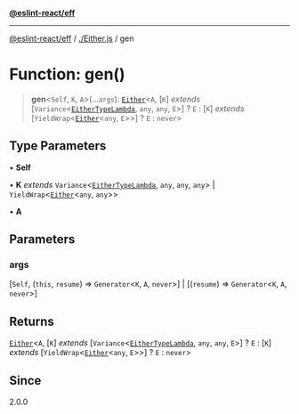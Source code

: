 [**@eslint-react/eff**](../../README.md)

***

[@eslint-react/eff](../../README.md) / [./Either.js](../README.md) / gen

# Function: gen()

> **gen**\<`Self`, `K`, `A`\>(...`args`): [`Either`](../type-aliases/Either.md)\<`A`, \[`K`\] *extends* \[`Variance`\<[`EitherTypeLambda`](../interfaces/EitherTypeLambda.md), `any`, `any`, `E`\>\] ? `E` : \[`K`\] *extends* \[`YieldWrap`\<[`Either`](../type-aliases/Either.md)\<`any`, `E`\>\>\] ? `E` : `never`\>

## Type Parameters

• **Self**

• **K** *extends* `Variance`\<[`EitherTypeLambda`](../interfaces/EitherTypeLambda.md), `any`, `any`, `any`\> \| `YieldWrap`\<[`Either`](../type-aliases/Either.md)\<`any`, `any`\>\>

• **A**

## Parameters

### args

\[`Self`, (`this`, `resume`) => `Generator`\<`K`, `A`, `never`\>\] | \[(`resume`) => `Generator`\<`K`, `A`, `never`\>\]

## Returns

[`Either`](../type-aliases/Either.md)\<`A`, \[`K`\] *extends* \[`Variance`\<[`EitherTypeLambda`](../interfaces/EitherTypeLambda.md), `any`, `any`, `E`\>\] ? `E` : \[`K`\] *extends* \[`YieldWrap`\<[`Either`](../type-aliases/Either.md)\<`any`, `E`\>\>\] ? `E` : `never`\>

## Since

2.0.0
